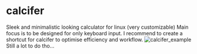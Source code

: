 # calcifer
Sleek and minimalistic looking calculator for linux (very customizable)
Main focus is to be designed for only keyboard input.
I recommend to create a shortcut for calcifer to optimise efficiency and workflow.
![calcifer_example](https://github.com/L4a1n/calcifer/assets/150847641/ca55cf4b-6b5f-4af7-a60d-688680477bd2)
Still a lot to do tho... 
